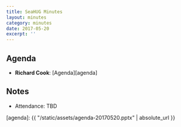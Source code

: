```yaml
---
title: SeaHUG Minutes
layout: minutes
category: minutes
date: 2017-05-20
excerpt: ''
---
```


## Agenda

* **Richard Cook**: [Agenda][agenda]

## Notes

* Attendance: TBD

[agenda]: {{ "/static/assets/agenda-20170520.pptx" | absolute_url }}
